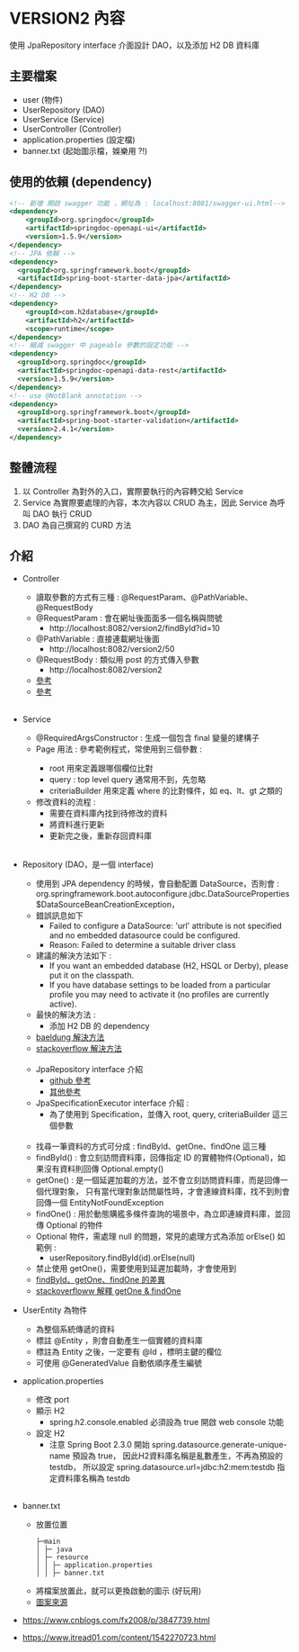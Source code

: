 # VERSION2 內容
使用 JpaRepository interface 介面設計 DAO，以及添加 H2 DB 資料庫

## 主要檔案
- user (物件)
- UserRepository (DAO)
- UserService (Service)
- UserController  (Controller)
- application.properties (設定檔)
- banner.txt (起始圖示檔，娛樂用 ?!)

## 使用的依賴 (dependency)
```xml
<!-- 新增 開啟 swagger 功能 ，網址為 : localhost:8081/swagger-ui.html-->
<dependency>
    <groupId>org.springdoc</groupId>
    <artifactId>springdoc-openapi-ui</artifactId>
    <version>1.5.9</version>
</dependency>
<!-- JPA 依賴 -->
<dependency>
  <groupId>org.springframework.boot</groupId>
  <artifactId>spring-boot-starter-data-jpa</artifactId>
</dependency>
<!-- H2 DB -->
<dependency>
    <groupId>com.h2database</groupId>
    <artifactId>h2</artifactId>
    <scope>runtime</scope>
</dependency>
<!-- 縮減 swagger 中 pageable 參數的設定功能 -->
<dependency>
  <groupId>org.springdoc</groupId>
  <artifactId>springdoc-openapi-data-rest</artifactId>
  <version>1.5.9</version>
</dependency>
<!-- use @NotBlank annotation -->
<dependency>
  <groupId>org.springframework.boot</groupId>
  <artifactId>spring-boot-starter-validation</artifactId>
  <version>2.4.1</version>
</dependency>
```

## 整體流程
1. 以 Controller 為對外的入口，實際要執行的內容轉交給 Service
2. Service 為實際要處理的內容，本次內容以 CRUD 為主，因此 Service 為呼叫 DAO 執行 CRUD
3. DAO 為自己撰寫的 CURD 方法


## 介紹
- Controller
  - 讀取參數的方式有三種 : @RequestParam、@PathVariable、@RequestBody
  - @RequestParam : 會在網址後面面多一個名稱與問號
    - http://localhost:8082/version2/findById?id=10
  - @PathVariable : 直接連載網址後面
    - http://localhost:8082/version2/50
  - @RequestBody : 類似用 post 的方式傳入參數
    - http://localhost:8082/version2
  - [參考](https://blog.csdn.net/u011410529/article/details/66974974)
  - [參考](https://www.jianshu.com/p/8d6dffe88d21)
  <br></br>
      
- Service
  - @RequiredArgsConstructor : 生成一個包含 final 變量的建構子
  - Page<T> 用法 : 參考範例程式，常使用到三個參數 :
    - root 用來定義跟哪個欄位比對
    - query : top level query 通常用不到，先忽略
    - criteriaBuilder 用來定義 where 的比對條件，如 eq、lt、gt 之類的
  - 修改資料的流程 : 
    - 需要在資料庫內找到待修改的資料
    - 將資料進行更新
    - 更新完之後，重新存回資料庫
  <br></br>

- Repository (DAO，是一個 interface)
  - 使用到 JPA dependency 的時候，會自動配置 DataSource，否則會 :
    org.springframework.boot.autoconfigure.jdbc.DataSourceProperties$DataSourceBeanCreationException，
  - 錯誤訊息如下
    - Failed to configure a DataSource: 'url' attribute is not specified and no embedded datasource could be configured.
    - Reason: Failed to determine a suitable driver class
  - 建議的解決方法如下 : 
    - If you want an embedded database (H2, HSQL or Derby), please put it on the classpath.
    - If you have database settings to be loaded from a particular profile you may need to activate it (no profiles are currently active).
  - 最快的解決方法 : 
    - 添加 H2 DB 的 dependency
  - [baeldung 解決方法](https://www.baeldung.com/spring-boot-failed-to-configure-data-source)
  - [stackoverflow 解決方法](https://stackoverflow.com/questions/24074749/spring-boot-cannot-determine-embedded-database-driver-class-for-database-type)
  <br></br>
  - JpaRepository interface 介紹
    - [github 參考](https://morosedog.gitlab.io/springboot-20190328-springboot14/)
    - [其他參考](https://waylau.gitbooks.io/spring-boot-tutorial/content/docs/jpa-sping-data-jpa.html)
  - JpaSpecificationExecutor interface 介紹 :
    - 為了使用到 Specification，並傳入 root, query, criteriaBuilder 這三個參數
  <br></br> 
  - 找尋一筆資料的方式可分成 : findById、getOne、findOne 這三種
  - findById() : 會立刻訪問資料庫，回傳指定 ID 的實體物件(Optional<T>)，如果沒有資料則回傳 Optional.empty()
  - getOne() : 是一個延遲加載的方法，並不會立刻訪問資料庫，而是回傳一個代理對象，
    只有當代理對象訪問屬性時，才會連線資料庫，找不到則會回傳一個 EntityNotFoundException
  - findOne() : 用於動態購艦多條件查詢的場景中，為立即連線資料庫，並回傳 Optional 的物件
  - Optional 物件，需處理 null 的問題，常見的處理方式為添加 orElse() 如範例 : 
    - userRepository.findById(id).orElse(null)
  - 禁止使用 getOne()，需要使用到延遲加載時，才會使用到
  - [findById、getOne、findOne 的差異](https://www.cnblogs.com/ktgu/p/13772236.html)
  - [stackoverfloww 解釋 getOne & findOne](https://stackoverflow.com/questions/24482117/when-use-getone-and-findone-methods-spring-data-jpa)
  

- UserEntity 為物件
    - 為整個系統傳遞的資料
    - 標註 @Entity ，則會自動產生一個實體的資料庫
    - 標註為 Entity 之後，一定要有 @Id ，標明主鍵的欄位
    - 可使用 @GeneratedValue 自動依順序產生編號
  

- application.properties
  - 修改 port 
  - 顯示 H2
    - spring.h2.console.enabled 必須設為 true 開啟 web console 功能
  - 設定 H2
    - 注意 Spring Boot 2.3.0 開始 spring.datasource.generate-unique-name 預設為 true，
      因此H2資料庫名稱是亂數產生，不再為預設的 testdb，
      所以設定 spring.datasource.url=jdbc:h2:mem:testdb 指定資料庫名稱為 testdb
<br></br>
- banner.txt
  - 放置位置
    ```
    ├─main      
    │ ├─ java             
    │ ├─ resource      
    │ │ ├─ application.properties
    │ │ ├─ banner.txt
    ```
   - 將檔案放置此，就可以更換啟動的圖示 (好玩用) 
   - [圖案來源](https://www.bootschool.net/ascii-art)

- https://www.cnblogs.com/fx2008/p/3847739.html
- https://www.itread01.com/content/1542270723.html